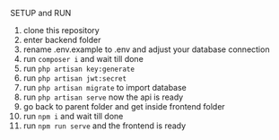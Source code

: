 SETUP and RUN

1. clone this repository
2. enter backend folder
3. rename .env.example to .env and adjust your database connection
4. run ``composer i`` and wait till done
5. run ``php artisan key:generate``
6. run ``php artisan jwt:secret``
7. run ``php artisan migrate`` to import database
8. run ``php artisan serve`` now the api is ready
9. go back to parent folder and get inside frontend folder
10. run ``npm i`` and wait till done
11. run ``npm run serve`` and the frontend is ready